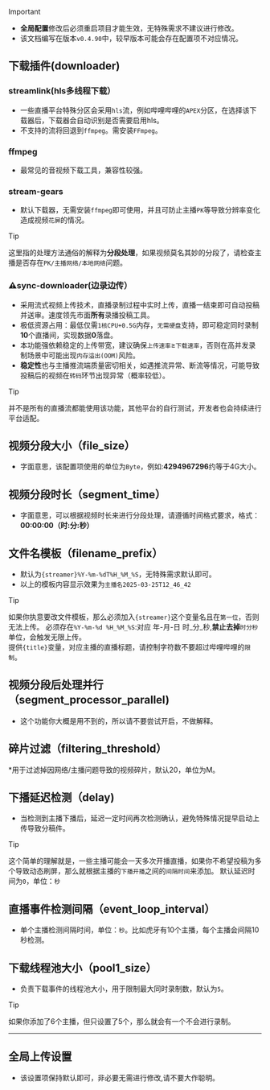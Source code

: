 > [!IMPORTANT]
> *   **全局配置**修改后必须重启项目才能生效，无特殊需求不建议进行修改。
> *   该文档编写在版本`v0.4.90`中，较早版本可能会存在配置项不对应情况。



## 下载插件(downloader)   

### streamlink(hls多线程下载）   

* 一些直播平台特殊分区会采用`hls`流，例如哔哩哔哩的`APEX`分区，在选择该下载器后，下载器会自动识别是否需要启用hls。
* 不支持的流将回退到`ffmpeg`。需安装`FFmpeg`。   

### ffmpeg   

* 最常见的音视频下载工具，兼容性较强。   

### stream-gears   

* 默认下载器，无需安装`ffmpeg`即可使用，并且可防止主播`PK`等导致分辨率变化造成视频`花屏`的情况。  

> [!TIP]
> 这里指的处理方法通俗的解释为**分段处理**，如果视频莫名其妙的分段了，请检查主播是否存在`PK/主播网络/本地网络`问题。   


### ⚠sync-downloader(边录边传）   

* 采用流式视频上传技术，直播录制过程中实时上传，直播一结束即可自动投稿并送审。速度领先市面**所有**录播投稿工具。
* 极低资源占用：最低仅需`1核CPU+0.5G`内存，`无需硬盘`支持，即可稳定同时录制**10**个直播间，实现数据**0**落盘。   
* 本功能强依赖稳定的上传带宽，建议确保`上传速率`≥`下载速率`，否则在高并发录制场景中可能出现`内存溢出(OOM)`风险。
* **稳定性**也与主播推流端质量密切相关，如遇推流异常、断流等情况，可能导致投稿后的视频在`转码`环节出现异常（概率较低）。   

> [!TIP]
> 并不是所有的直播流都能使用该功能，其他平台的自行测试，开发者也会持续进行平台适配。   

## 视频分段大小（file_size）

* 字面意思，该配置项使用的单位为`Byte`，例如:**4294967296**约等于4G大小。   

## 视频分段时长（segment_time）

* 字面意思，可以根据视频时长来进行分段处理，请遵循时间格式要求，格式：**00:00:00（时:分:秒）**   

## 文件名模板（filename_prefix）   

* 默认为`{streamer}%Y-%m-%dT%H_%M_%S`，无特殊需求默认即可。   
* 以上的模板内容显示效果为`主播名2025-03-25T12_46_42`   

> [!TIP]
> 如果你执意要改文件模板，那么必须加入`{streamer}`这个变量名且在`第一位`，否则无法上传。
> 必须存在`%Y-%m-%d %H_%M_%S`:对应 年-月-日 时_分_秒,**禁止去掉**`时分秒`单位，会触发无限上传。   
> 提供`{title}`变量，对应主播的直播标题，请控制字符数不要超过哔哩哔哩的`限制`。


## 视频分段后处理并行（segment_processor_parallel)
* 这个功能你大概是用不到的，所以请不要尝试开启，不做解释。   

## 碎片过滤（filtering_threshold）

*用于过滤掉因网络/主播问题导致的视频碎片，默认20，单位为M。   

## 下播延迟检测（delay)   

* 当检测到主播下播后，延迟一定时间再次检测确认，避免特殊情况提早启动上传导致分稿件。


> [!TIP]
> 这个简单的理解就是，一些主播可能会一天多次开播直播，如果你不希望投稿为多个导致动态刷屏，那么就根据主播的`下播开播`之间的`间隔时间`来添加。
> 默认延迟时间为`0`，单位：`秒`


## 直播事件检测间隔（event_loop_interval）


* 单个主播检测间隔时间，单位：`秒`。比如虎牙有10个主播，每个主播会间隔10秒检测。   


## 下载线程池大小（pool1_size）

* 负责下载事件的线程池大小，用于限制最大同时录制数，默认为`5`。   

> [!TIP]
> 如果你添加了6个主播，但只设置了5个，那么就会有一个不会进行录制。   

-------

## 全局上传设置  

* 该设置项保持默认即可，非必要无需进行修改,请不要大作聪明。   

 






